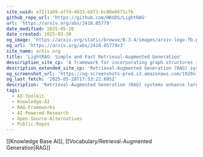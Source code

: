 ```yaml
---
site_uuid: e7211a66-affd-4033-b873-bc00e6671cfb
github_repo_url: 'https://github.com/HKUDS/LightRAG'
url: 'https://arxiv.org/abs/2410.05779'
date_modified: 2025-05-28
date_created: 2025-03-30
og_image: 'https://arxiv.org/static/browse/0.3.4/images/arxiv-logo-fb.png'
og_url: 'https://arxiv.org/abs/2410.05779v3'
site_name: arXiv.org
title: 'LightRAG: Simple and Fast Retrieval-Augmented Generation'
desscription_site_cp: 'A framework for incorporating graph structures into text indexing and retrieval processes, employing a dual-level retrieval system that enhances comprehensive information retrieval from both low-level and high-level knowledge discovery.'
description_extended_site_cp: 'Retrieval-Augmented Generation (RAG) systems enhance large language models (LLMs) by integrating external knowledge sources, enabling more accurate and contextually relevant responses tailored to user needs. However, existing RAG systems have significant limitations, including reliance on flat data representations and inadequate contextual awareness, which can lead to fragmented answers that fail to capture complex inter-dependencies. To address these challenges, we propose LightRAG, which incorporates graph structures into text indexing and retrieval processes. This innovative framework employs a dual-level retrieval system that enhances comprehensive information retrieval from both low-level and high-level knowledge discovery. Additionally, the integration of graph structures with vector representations facilitates efficient retrieval of related entities and their relationships, significantly improving response times while maintaining contextual relevance. This capability is further enhanced by an incremental update algorithm that ensures the timely integration of new data, allowing the system to remain effective and responsive in rapidly changing data environments. Extensive experimental validation demonstrates considerable improvements in retrieval accuracy and efficiency compared to existing approaches. We have made our LightRAG open-source and available at the link: https://github.com/HKUDS/LightRAG'
og_screenshot_url: 'https://og-screenshots-prod.s3.amazonaws.com/1920x1080/80/false/067269392d9c9f6823f2e3dcf0bff76839d399199162e52e3fb2fd794913569d.jpeg'
og_last_fetch: '2025-05-28T17:53:22.605Z'
description: 'Retrieval-Augmented Generation (RAG) systems enhance large language models (LLMs) by integrating external knowledge sources, enabling more accurate and contextually relevant responses tailored to user needs. However, existing RAG systems have significant limitations, including reliance on flat data representations and inadequate contextual awareness, which can lead to fragmented answers that fail to capture complex inter-dependencies. To address these challenges, we propose LightRAG, which incorporates graph structures into text indexing and retrieval processes. This innovative framework employs a dual-level retrieval system that enhances comprehensive information retrieval from both low-level and high-level knowledge discovery. Additionally, the integration of graph structures with vector representations facilitates efficient retrieval of related entities and their relationships, significantly improving response times while maintaining contextual relevance. This capability is further enhanced by an incremental update algorithm that ensures the timely integration of new data, allowing the system to remain effective and responsive in rapidly changing data environments. Extensive experimental validation demonstrates considerable improvements in retrieval accuracy and efficiency compared to existing approaches. We have made our LightRAG open-source and available at the link: https://github.com/HKUDS/LightRAG'
tags:
  - AI-Toolkit
  - Knowledge-AI
  - RAG-Frameworks
  - AI-Powered-Research
  - Open-Source-Alternatives
  - Public-Repos
---
```


[[Knowledge Base AI]], [[Vocabulary/Retrieval-Augmented Generation|RAG]]
